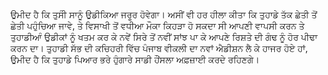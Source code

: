ਉਮੀਦ ਹੈ ਕਿ ਤੁਸੀੰ ਸਾਨੂੰ ਉਡੀਕਿਆ ਜਰੂਰ ਹੋਵੇਗਾ। ਅਸੀਂ ਵੀ ਹਰ ਹੀਲਾ ਕੀਤਾ ਕਿ ਤੁਹਾਡੇ ਤੱਕ ਛੇਤੀ ਤੋਂ ਛੇਤੀ ਪਹੁੰਚਿਆ ਜਾਵੇ, ਤੇ ਵਿਸਾਖੀ ਤੋਂ ਵਧੀਆ ਮੌਕਾ ਕਿਹੜਾ ਹੋ ਸਕਦਾ ਸੀ ਆਪਣੀ ਵਾਪਸੀ ਕਰਨ ਤੇ ਤੁਹਾਡੀਆੰ ਉਡੀਕਾਂ ਨੂੰ ਖਤਮ ਕਰ ਕੇ ਨਵੇਂ ਸਿਰੇ ਤੋਂ ਨਵੀਂ ਸਾਂਝ ਪਾ ਕੇ ਆਪਣੇ ਰਿਸ਼ਤੇ ਦੀ ਗੰਢ ਨੂੰ ਹੋਰ ਪੀਢਾ ਕਰਨ ਦਾ। ਤੁਹਾਡੀ ਸੱਭ ਦੀ ਕਚਿਹਰੀ ਵਿੱਚ ਪੰਜਾਬ ਵੀਕਲੀ ਦਾ ਨਵਾਂ ਐਡੀਸ਼ਨ ਲੈ ਕੇ ਹਾਜਰ ਹੋਏ ਹਾਂ, ਉਮੀਦ ਹੈ ਕਿ ਤੁਹਾਡੇ ਪਿਆਰ ਭਰੇ ਹੁੰਗਾਰੇ ਸਾਡੀ ਹੌਂਸਲਾ ਅਫ਼ਜ਼ਾਈ ਕਰਦੇ ਰਹਿਣਗੇ।
